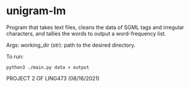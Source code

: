 # unigram-lm
Program that takes text files, cleans the data of SGML tags and irregular characters, and tallies the words to output a word-frequency list. 

Args:
    working_dir (str): path to the desired directory.

To run: 
```
python3 ./main.py data > output
```

PROJECT 2 OF LING473 (08/16/2021) 
